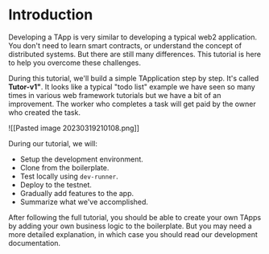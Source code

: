 # Introduction
Developing a TApp is very similar to developing a typical web2 application. You don't need to learn smart contracts, or understand the concept of distributed systems. But there are still many differences. This tutorial is here to help you overcome these challenges. 

During this tutorial, we'll build a simple TApplication step by step. It's called **Tutor-v1"**. It looks like a typical "todo list" example we have seen so many times in various web framework tutorials but we have a bit of an improvement. The worker who completes a task will get paid by the owner who created the task. 

![[Pasted image 20230319210108.png]]

During our tutorial, we will:

- Setup the development environment. 
- Clone from the boilerplate. 
- Test locally using `dev-runner`.
- Deploy to the testnet.
- Gradually add features to the app.
- Summarize what we've accomplished.

After following the full tutorial, you should be able to create your own TApps by adding your own business logic to the boilerplate. But you may need a more detailed explanation, in which case you should read our development documentation.


